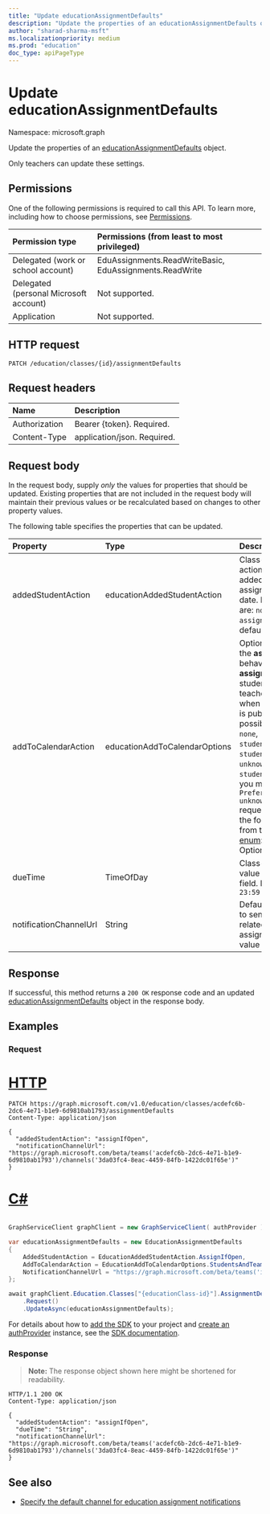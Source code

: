 ```yaml
---
title: "Update educationAssignmentDefaults"
description: "Update the properties of an educationAssignmentDefaults object."
author: "sharad-sharma-msft"
ms.localizationpriority: medium
ms.prod: "education"
doc_type: apiPageType
---
```


# Update educationAssignmentDefaults
Namespace: microsoft.graph

Update the properties of an [educationAssignmentDefaults](../resources/educationassignmentdefaults.md) object.

Only teachers can update these settings.

## Permissions
One of the following permissions is required to call this API. To learn more, including how to choose permissions, see [Permissions](/graph/permissions-reference).

|Permission type|Permissions (from least to most privileged)|
|:---|:---|
|Delegated (work or school account) |  EduAssignments.ReadWriteBasic, EduAssignments.ReadWrite  |
|Delegated (personal Microsoft account) |  Not supported.  |
|Application | Not supported. |

## HTTP request

<!-- {
  "blockType": "ignored"
}
-->
``` http
PATCH /education/classes/{id}/assignmentDefaults
```

## Request headers
|Name|Description|
|:---|:---|
|Authorization|Bearer {token}. Required.|
|Content-Type|application/json. Required.|

## Request body
In the request body, supply *only* the values for properties that should be updated. Existing properties that are not included in the request body will maintain their previous values or be recalculated based on changes to other property values.

The following table specifies the properties that can be updated.

|Property|Type|Description|
|:---|:---|:---|
|addedStudentAction|educationAddedStudentAction| Class-level default actions for students added after the assignment publication date. Possible values are: `none`, `assignIfOpen`. The default value is `none`.|
|addToCalendarAction|educationAddToCalendarOptions|Optional field to control the **assignment** behavior  for adding **assignments** to students' and teachers' calendars when the **assignment** is published. The possible values are: `none`, `studentsAndPublisher`, `studentsAndTeamOwners`, `unknownFutureValue`, `studentsOnly`. Note that you must use the `Prefer: include-unknown-enum-members` request header to get the following value from this [evolvable enum](/graph/best-practices-concept#handling-future-members-in-evolvable-enumerations): `studentsOnly`. Optional.|
|dueTime|TimeOfDay| Class-level default value for due time field. Default value is `23:59:00`|
|notificationChannelUrl|String| Default Teams channel to send notifications related to the assignment. Default value is `null`.|

## Response

If successful, this method returns a `200 OK` response code and an updated [educationAssignmentDefaults](../resources/educationassignmentdefaults.md) object in the response body.

## Examples

### Request


# [HTTP](#tab/http)
<!-- {
  "blockType": "request",
  "name": "update_educationassignmentdefaults"
}
-->
``` http
PATCH https://graph.microsoft.com/v1.0/education/classes/acdefc6b-2dc6-4e71-b1e9-6d9810ab1793/assignmentDefaults
Content-Type: application/json

{
  "addedStudentAction": "assignIfOpen",
  "notificationChannelUrl": "https://graph.microsoft.com/beta/teams('acdefc6b-2dc6-4e71-b1e9-6d9810ab1793')/channels('3da03fc4-8eac-4459-84fb-1422dc01f65e')"
}
```

# [C#](#tab/csharp)

```csharp

GraphServiceClient graphClient = new GraphServiceClient( authProvider );

var educationAssignmentDefaults = new EducationAssignmentDefaults
{
	AddedStudentAction = EducationAddedStudentAction.AssignIfOpen,
	AddToCalendarAction = EducationAddToCalendarOptions.StudentsAndTeamOwners,
	NotificationChannelUrl = "https://graph.microsoft.com/beta/teams('id')/channels('id')"
};

await graphClient.Education.Classes["{educationClass-id}"].AssignmentDefaults
	.Request()
	.UpdateAsync(educationAssignmentDefaults);

```


 For details about how to [add the SDK](/graph/sdks/sdk-installation) to your project and [create an authProvider](/graph/sdks/choose-authentication-providers) instance, see the [SDK documentation](/graph/sdks/sdks-overview).

### Response
>**Note:** The response object shown here might be shortened for readability.
<!-- {
  "blockType": "response",
  "truncated": true,
  "@odata.type": "microsoft.graph.educationAssignmentDefaults"
}
-->
``` http
HTTP/1.1 200 OK
Content-Type: application/json

{
  "addedStudentAction": "assignIfOpen",
  "dueTime": "String",
  "notificationChannelUrl": "https://graph.microsoft.com/beta/teams('acdefc6b-2dc6-4e71-b1e9-6d9810ab1793')/channels('3da03fc4-8eac-4459-84fb-1422dc01f65e')"
}
```

## See also

* [Specify the default channel for education assignment notifications](/graph/education-build-notificationchannelurl)
